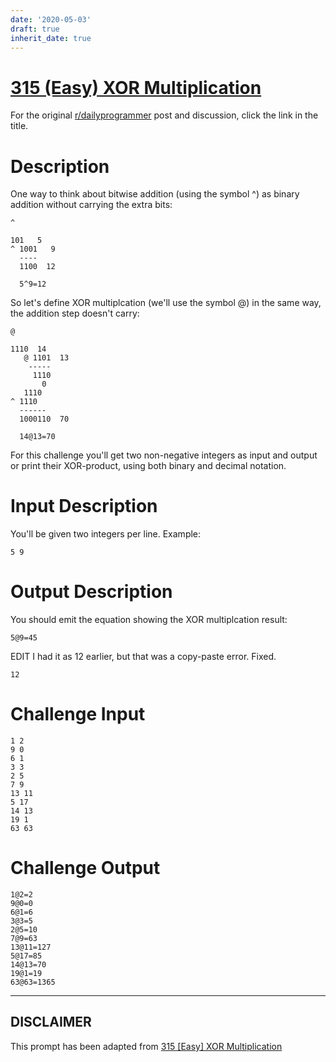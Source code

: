 ```yaml
---
date: '2020-05-03'
draft: true
inherit_date: true
---
```


# [315 (Easy) XOR Multiplication](https://www.reddit.com/r/dailyprogrammer/comments/6ba9id/20170515_challenge_315_easy_xor_multiplication/)

For the original [r/dailyprogrammer](https://www.reddit.com/r/dailyprogrammer/) post and discussion, click the link in the title.

# Description
One way to think about bitwise addition (using the symbol ^) as binary addition without carrying the extra bits:


```
^
```

```
101   5
^ 1001   9
  ----  
  1100  12

  5^9=12
```
So let's define XOR multiplcation (we'll use the symbol @) in the same way, the addition step doesn't carry:


```
@
```

```
1110  14
   @ 1101  13
    -----
     1110
       0
   1110
^ 1110 
  ------
  1000110  70

  14@13=70
```
For this challenge you'll get two non-negative integers as input and output or print their XOR-product, using both binary and decimal notation.

# Input Description
You'll be given two integers per line. Example:


```
5 9
```
# Output Description
You should emit the equation showing the XOR multiplcation result:


```
5@9=45
```
EDIT I had it as 12 earlier, but that was a copy-paste error. Fixed.


```
12
```
# Challenge Input

```
1 2
9 0
6 1
3 3
2 5
7 9
13 11
5 17
14 13
19 1
63 63
```
# Challenge Output

```
1@2=2
9@0=0
6@1=6
3@3=5
2@5=10
7@9=63
13@11=127
5@17=85
14@13=70
19@1=19
63@63=1365
```

----
## **DISCLAIMER**
This prompt has been adapted from [315 [Easy] XOR Multiplication](https://www.reddit.com/r/dailyprogrammer/comments/6ba9id/20170515_challenge_315_easy_xor_multiplication/
)
